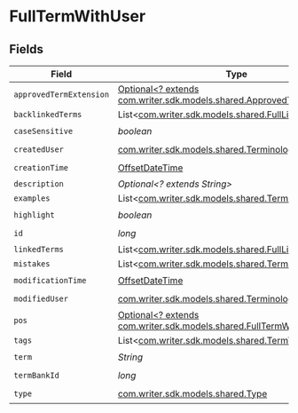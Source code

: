 # FullTermWithUser


## Fields

| Field                                                                                                                  | Type                                                                                                                   | Required                                                                                                               | Description                                                                                                            |
| ---------------------------------------------------------------------------------------------------------------------- | ---------------------------------------------------------------------------------------------------------------------- | ---------------------------------------------------------------------------------------------------------------------- | ---------------------------------------------------------------------------------------------------------------------- |
| `approvedTermExtension`                                                                                                | [Optional<? extends com.writer.sdk.models.shared.ApprovedTermExtension>](../../models/shared/ApprovedTermExtension.md) | :heavy_minus_sign:                                                                                                     | N/A                                                                                                                    |
| `backlinkedTerms`                                                                                                      | List<[com.writer.sdk.models.shared.FullLinkedTerm](../../models/shared/FullLinkedTerm.md)>                             | :heavy_minus_sign:                                                                                                     | N/A                                                                                                                    |
| `caseSensitive`                                                                                                        | *boolean*                                                                                                              | :heavy_check_mark:                                                                                                     | N/A                                                                                                                    |
| `createdUser`                                                                                                          | [com.writer.sdk.models.shared.TerminologyUser](../../models/shared/TerminologyUser.md)                                 | :heavy_check_mark:                                                                                                     | N/A                                                                                                                    |
| `creationTime`                                                                                                         | [OffsetDateTime](https://docs.oracle.com/javase/8/docs/api/java/time/OffsetDateTime.html)                              | :heavy_check_mark:                                                                                                     | N/A                                                                                                                    |
| `description`                                                                                                          | *Optional<? extends String>*                                                                                           | :heavy_minus_sign:                                                                                                     | N/A                                                                                                                    |
| `examples`                                                                                                             | List<[com.writer.sdk.models.shared.TermExample](../../models/shared/TermExample.md)>                                   | :heavy_minus_sign:                                                                                                     | N/A                                                                                                                    |
| `highlight`                                                                                                            | *boolean*                                                                                                              | :heavy_check_mark:                                                                                                     | N/A                                                                                                                    |
| `id`                                                                                                                   | *long*                                                                                                                 | :heavy_check_mark:                                                                                                     | N/A                                                                                                                    |
| `linkedTerms`                                                                                                          | List<[com.writer.sdk.models.shared.FullLinkedTerm](../../models/shared/FullLinkedTerm.md)>                             | :heavy_minus_sign:                                                                                                     | N/A                                                                                                                    |
| `mistakes`                                                                                                             | List<[com.writer.sdk.models.shared.TermMistake](../../models/shared/TermMistake.md)>                                   | :heavy_minus_sign:                                                                                                     | N/A                                                                                                                    |
| `modificationTime`                                                                                                     | [OffsetDateTime](https://docs.oracle.com/javase/8/docs/api/java/time/OffsetDateTime.html)                              | :heavy_check_mark:                                                                                                     | N/A                                                                                                                    |
| `modifiedUser`                                                                                                         | [com.writer.sdk.models.shared.TerminologyUser](../../models/shared/TerminologyUser.md)                                 | :heavy_check_mark:                                                                                                     | N/A                                                                                                                    |
| `pos`                                                                                                                  | [Optional<? extends com.writer.sdk.models.shared.FullTermWithUserPos>](../../models/shared/FullTermWithUserPos.md)     | :heavy_minus_sign:                                                                                                     | N/A                                                                                                                    |
| `tags`                                                                                                                 | List<[com.writer.sdk.models.shared.TermTagResponse](../../models/shared/TermTagResponse.md)>                           | :heavy_minus_sign:                                                                                                     | N/A                                                                                                                    |
| `term`                                                                                                                 | *String*                                                                                                               | :heavy_check_mark:                                                                                                     | N/A                                                                                                                    |
| `termBankId`                                                                                                           | *long*                                                                                                                 | :heavy_check_mark:                                                                                                     | N/A                                                                                                                    |
| `type`                                                                                                                 | [com.writer.sdk.models.shared.Type](../../models/shared/Type.md)                                                       | :heavy_check_mark:                                                                                                     | N/A                                                                                                                    |